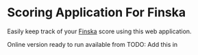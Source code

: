 # Scoring Application For Finska

Easily keep track of your [Finska](https://www.finska.com.au/) score using this web application.

Online version ready to run available from TODO: Add this in